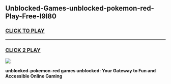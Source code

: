
## Unblocked-Games-unblocked-pokemon-red-Play-Free-l9l80
<h3>
<a href="https://premium76.site?title=unblocked-pokemon-red&ref=23A">CLICK TO PLAY</a></h3>
<hr>

<h3>
<a href="https://premium76.site?title=unblocked-pokemon-red&ref=23A">CLICK 2 PLAY</a>
  
</h3>

<a href="https://premium76.site?title=unblocked-pokemon-red&ref=23A"><img src="https://clearcache.store/games.png"></a>


**unblocked-pokemon-red games unblocked: Your Gateway to Fun and Accessible Online Gaming**

